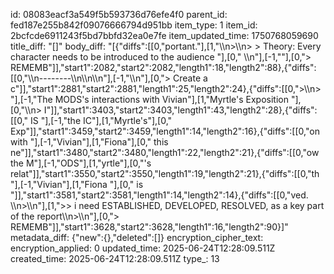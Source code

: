id: 08083eacf3a549f5b593736d76efe4f0
parent_id: fed187e255b842f09076666794d951bb
item_type: 1
item_id: 2bcfcde6911243f5bd7bbfd32ea0e7fe
item_updated_time: 1750768059690
title_diff: "[]"
body_diff: "[{\"diffs\":[[0,\"portant.\"],[1,\"\\\n>\\\n> > Theory: Every character needs to be introduced to the audience \"],[0,\" \\\n\"],[-1,\"\"],[0,\"> REMEMB\"]],\"start1\":2082,\"start2\":2082,\"length1\":18,\"length2\":88},{\"diffs\":[[0,\"\\\n--------\\\n\\\n\\\n\"],[-1,\"\\\n\"],[0,\"> Create a c\"]],\"start1\":2881,\"start2\":2881,\"length1\":25,\"length2\":24},{\"diffs\":[[0,\">\\\n> \"],[-1,\"The MODS's interactions with Vivian\"],[1,\"Myrtle's Exposition \"],[0,\"\\\n> I\"]],\"start1\":3403,\"start2\":3403,\"length1\":43,\"length2\":28},{\"diffs\":[[0,\" IS \"],[-1,\"the IC\"],[1,\"Myrtle's\"],[0,\" Exp\"]],\"start1\":3459,\"start2\":3459,\"length1\":14,\"length2\":16},{\"diffs\":[[0,\"on with \"],[-1,\"Vivian\"],[1,\"Fiona\"],[0,\" this ne\"]],\"start1\":3480,\"start2\":3480,\"length1\":22,\"length2\":21},{\"diffs\":[[0,\"ow the M\"],[-1,\"ODS\"],[1,\"yrtle\"],[0,\"'s relat\"]],\"start1\":3550,\"start2\":3550,\"length1\":19,\"length2\":21},{\"diffs\":[[0,\"th  \"],[-1,\"Vivian\"],[1,\"Fiona \"],[0,\" is \"]],\"start1\":3581,\"start2\":3581,\"length1\":14,\"length2\":14},{\"diffs\":[[0,\"ved. \\\n>\\\n\"],[1,\">> i need ESTABLISHED, DEVELOPED, RESOLVED, as a key part of the report\\\n>\\\n\"],[0,\"> REMEMB\"]],\"start1\":3628,\"start2\":3628,\"length1\":16,\"length2\":90}]"
metadata_diff: {"new":{},"deleted":[]}
encryption_cipher_text: 
encryption_applied: 0
updated_time: 2025-06-24T12:28:09.511Z
created_time: 2025-06-24T12:28:09.511Z
type_: 13